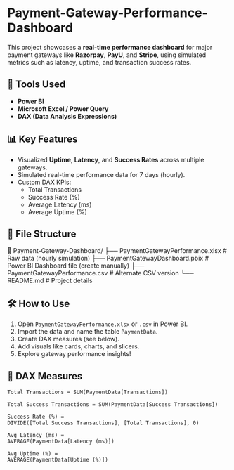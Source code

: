 # Payment-Gateway-Performance-Dashboard
This project showcases a **real-time performance dashboard** for major payment gateways like **Razorpay**, **PayU**, and **Stripe**, using simulated metrics such as latency, uptime, and transaction success rates.

## 🚀 Tools Used
- **Power BI**
- **Microsoft Excel / Power Query**
- **DAX (Data Analysis Expressions)**

## 📊 Key Features
- Visualized **Uptime**, **Latency**, and **Success Rates** across multiple gateways.
- Simulated real-time performance data for 7 days (hourly).
- Custom DAX KPIs:
  - Total Transactions
  - Success Rate (%)
  - Average Latency (ms)
  - Average Uptime (%)

## 📂 File Structure

📁 Payment-Gateway-Dashboard/
├── PaymentGatewayPerformance.xlsx # Raw data (hourly simulation)
├── PaymentGatewayDashboard.pbix # Power BI Dashboard file (create manually)
├── PaymentGatewayPerformance.csv # Alternate CSV version
└── README.md # Project details

## 🛠 How to Use
1. Open `PaymentGatewayPerformance.xlsx` or `.csv` in Power BI.
2. Import the data and name the table `PaymentData`.
3. Create DAX measures (see below).
4. Add visuals like cards, charts, and slicers.
5. Explore gateway performance insights!

## 📐 DAX Measures

```DAX
Total Transactions = SUM(PaymentData[Transactions])

Total Success Transactions = SUM(PaymentData[Success Transactions])

Success Rate (%) = 
DIVIDE([Total Success Transactions], [Total Transactions], 0)

Avg Latency (ms) = 
AVERAGE(PaymentData[Latency (ms)])

Avg Uptime (%) = 
AVERAGE(PaymentData[Uptime (%)])

